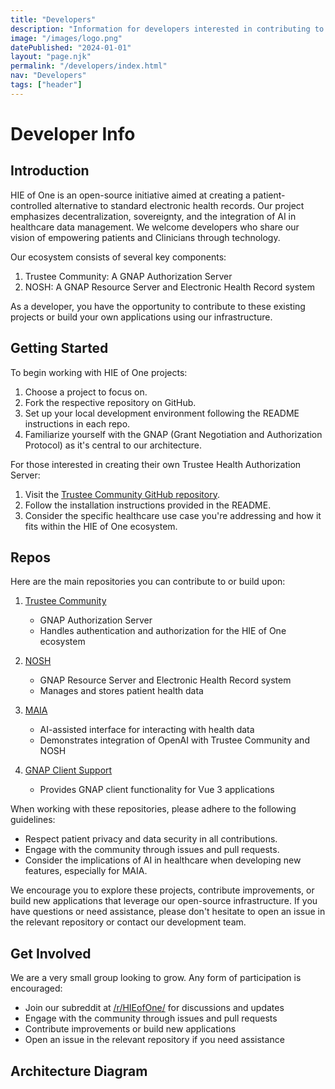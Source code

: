 ```yaml
---
title: "Developers"
description: "Information for developers interested in contributing to or building upon HIE of One's open-source healthcare projects"
image: "/images/logo.png"
datePublished: "2024-01-01"
layout: "page.njk"
permalink: "/developers/index.html"
nav: "Developers"
tags: ["header"]
---
```


# Developer Info

## Introduction

HIE of One is an open-source initiative aimed at creating a patient-controlled alternative to standard electronic health records. Our project emphasizes decentralization, sovereignty, and the integration of AI in healthcare data management. We welcome developers who share our vision of empowering patients and Clinicians through technology.

Our ecosystem consists of several key components:

1. Trustee Community: A GNAP Authorization Server
2. NOSH: A GNAP Resource Server and Electronic Health Record system

As a developer, you have the opportunity to contribute to these existing projects or build your own applications using our infrastructure.

## Getting Started

To begin working with HIE of One projects:

1. Choose a project to focus on.
2. Fork the respective repository on GitHub.
3. Set up your local development environment following the README instructions in each repo.
4. Familiarize yourself with the GNAP (Grant Negotiation and Authorization Protocol) as it's central to our architecture.

For those interested in creating their own Trustee Health Authorization Server:

1. Visit the [Trustee Community GitHub repository](https://github.com/HIEofOne/Trustee-Community).
2. Follow the installation instructions provided in the README.
3. Consider the specific healthcare use case you're addressing and how it fits within the HIE of One ecosystem.

## Repos

Here are the main repositories you can contribute to or build upon:

1. [Trustee Community](https://github.com/HIEofOne/Trustee-Community)

   - GNAP Authorization Server
   - Handles authentication and authorization for the HIE of One ecosystem

2. [NOSH](https://github.com/shihjay2/nosh3)

   - GNAP Resource Server and Electronic Health Record system
   - Manages and stores patient health data

3. [MAIA](https://github.com/abeuscher/vue-ai-example)

   - AI-assisted interface for interacting with health data
   - Demonstrates integration of OpenAI with Trustee Community and NOSH

4. [GNAP Client Support](https://github.com/hieofone/vue3-gnap)
   - Provides GNAP client functionality for Vue 3 applications

When working with these repositories, please adhere to the following guidelines:

- Respect patient privacy and data security in all contributions.
- Engage with the community through issues and pull requests.
- Consider the implications of AI in healthcare when developing new features, especially for MAIA.

We encourage you to explore these projects, contribute improvements, or build new applications that leverage our open-source infrastructure. If you have questions or need assistance, please don't hesitate to open an issue in the relevant repository or contact our development team.

## Get Involved

We are a very small group looking to grow. Any form of participation is encouraged:

- Join our subreddit at [/r/HIEofOne/](https://reddit.com/r/HIEofOne/) for discussions and updates
- Engage with the community through issues and pull requests
- Contribute improvements or build new applications
- Open an issue in the relevant repository if you need assistance

## Architecture Diagram

<div id="diagram-container"></div>
